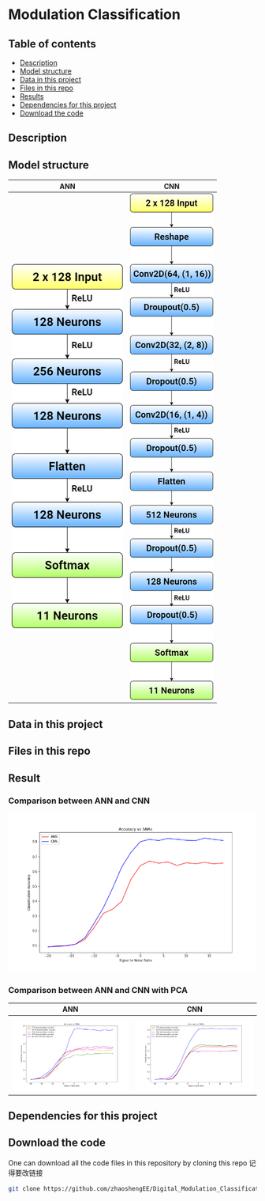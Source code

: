 # Modulation Classification

## Table of contents

- [Description](#Description)
- [Model structure](#Model-structure)
- [Data in this project](#Data-in-this-project)
- [Files in this repo](#Files-in-this-repo)
- [Results](#Results)
- [Dependencies for this project](#Dependencies-for-this-project)
- [Download the code](#Download-the-code)

## Description


## Model structure

| ANN                   | CNN          |
| -------------------------- | ------------------------- |
| ![ANN_Model.png](img/ANN_Model.png) | ![CNN_Model.png](img/CNN_Model.png) |

## Data in this project


## Files in this repo


## Result

### Comparison between ANN and CNN

![ANN_vs_CNN_result.png](img/ANN_vs_CNN_result.png)

### Comparison between ANN and CNN with PCA

| ANN                   | CNN          |
| -------------------------- | ------------------------- |
| ![ANN_using_PCA_result.png](img/ANN_using_PCA_result.png) | ![CNN_using_PCA_result.png](img/CNN_using_PCA_result.png) |

## Dependencies for this project


## Download the code

One can download all the code files in this repository by cloning this repo
记得要改链接
```bash
git clone https://github.com/zhaoshengEE/Digital_Modulation_Classification.git
```